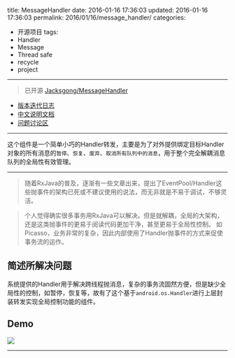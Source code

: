 title: MessageHandler
date: 2016-01-16 17:36:03
updated: 2016-01-16 17:36:03
permalink: 2016/01/16/message_handler/
categories:
- 开源项目
tags:
- Handler
- Message
- Thread safe
- recycle
- project

---

> 已开源 [Jacksgong/MessageHandler](https://github.com/Jacksgong/MessageHandler)

- [版本迭代日志](https://github.com/Jacksgong/MessageHandler/blob/master/CHANGELOG.md)
- [中文说明文档](https://github.com/Jacksgong/MessageHandler/blob/master/README-zh.md)
- [问题讨论区](https://github.com/Jacksgong/MessageHandler/issues)

<!-- more -->

---

这个组件是一个简单小巧的Handler转发，主要是为了对外提供绑定目标Handler对象的所有消息的`暂停`、`恢复`、`废弃`、`取消所有队列中的消息`，用于整个完全解耦消息队列的全局性有效管理。

---

> 随着RxJava的普及，逐渐有一些文章出来，提出了EventPool/Handler这些抛事件的架构已死或不建议使用的说法，而无非就是不易于调试，不够灵活。

> 个人觉得确实很多事务用RxJava可以解决。但是就解耦，全局的大架构，还是这类抛事件的更易于阅读代码更加干净，甚至更易于全局性控制。
如Picasso，业务非常的复杂，因此内部使用了Handler抛事件的方式来促使事务流的运作。


## 简述所解决问题

系统提供的Handler用于解决跨线程抛消息，复杂的事务流固然方便，但是缺少全局性的控制，如暂停，恢复等，故有了这个基于`android.os.Handler`进行上层封装转发实现全局控制功能的组件。

## Demo

![][demo_gif]

[license_2_svg]: https://img.shields.io/hexpm/l/plug.svg
[bintray_svg]: https://api.bintray.com/packages/jacksgong/maven/MessageHandler/images/download.svg
[bintray_url]: https://bintray.com/jacksgong/maven/MessageHandler/_latestVersion
[demo_gif]: https://github.com/Jacksgong/MessageHandler/raw/master/art/demo.gif

---

